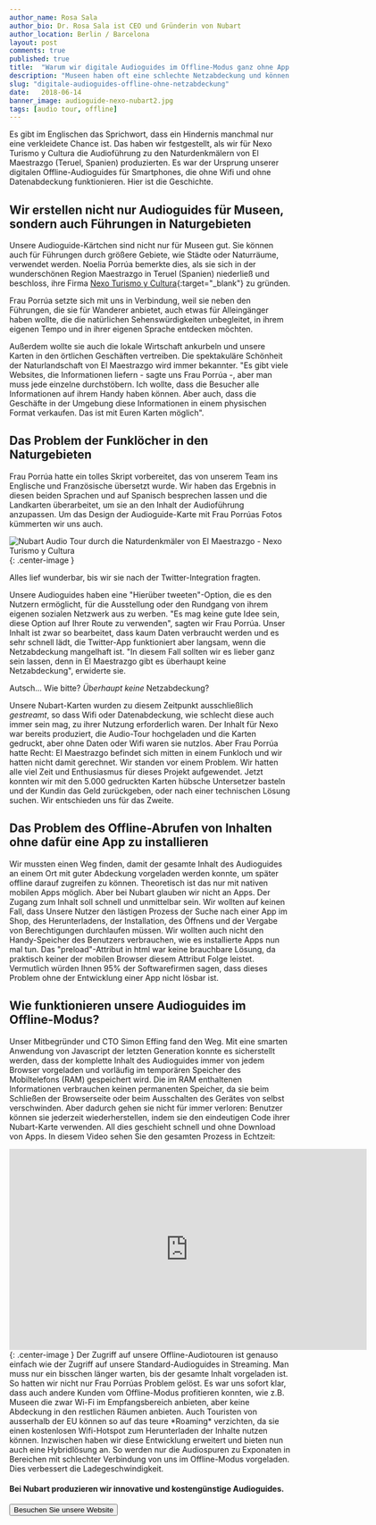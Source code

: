```yaml
---
author_name: Rosa Sala
author_bio: Dr. Rosa Sala ist CEO und Gründerin von Nubart
author_location: Berlin / Barcelona
layout: post
comments: true
published: true
title:  "Warum wir digitale Audioguides im Offline-Modus ganz ohne App anbieten können"
description: "Museen haben oft eine schlechte Netzabdeckung und können unsere digitalen Audioguides nicht streamen. Deshalb haben wir einen Offline-Modus entwickelt, der kein Herunterladen von Apps erfordert!"
slug: "digitale-audioguides-offline-ohne-netzabdeckung"
date:   2018-06-14
banner_image: audioguide-nexo-nubart2.jpg
tags: [audio tour, offline]
---
```


Es gibt im Englischen das Sprichwort, dass ein Hindernis manchmal nur eine verkleidete Chance ist. Das haben wir festgestellt, als wir für Nexo Turismo y Cultura die Audioführung zu den Naturdenkmälern von El Maestrazgo (Teruel, Spanien) produzierten. Es war der Ursprung unserer digitalen Offline-Audioguides für Smartphones, die ohne Wifi und ohne Datenabdeckung funktionieren. Hier ist die Geschichte. 

<!--more-->

## Wir erstellen nicht nur Audioguides für Museen, sondern auch Führungen in Naturgebieten
   
   Unsere Audioguide-Kärtchen sind nicht nur für Museen gut. Sie können auch für Führungen durch größere Gebiete, wie Städte oder Naturräume, verwendet werden. Noelia Porrúa bemerkte dies, als sie sich in der wunderschönen Region Maestrazgo in Teruel (Spanien) niederließ und beschloss, ihre Firma [Nexo Turismo y Cultura](https://www.nexoturismocultura.com/){:target="_blank"} zu gründen.
   
   Frau Porrúa setzte sich mit uns in Verbindung, weil sie neben den Führungen, die sie für Wanderer anbietet, auch etwas für Alleingänger haben wollte, die die natürlichen Sehenswürdigkeiten unbegleitet, in ihrem eigenen Tempo und in ihrer eigenen Sprache entdecken möchten. 
   
   Außerdem wollte sie auch die lokale Wirtschaft ankurbeln und unsere Karten in den örtlichen Geschäften vertreiben. Die spektakuläre Schönheit der Naturlandschaft von El Maestrazgo wird immer bekannter. "Es gibt viele Websites, die Informationen liefern - sagte uns Frau Porrúa -, aber man muss jede einzelne durchstöbern. Ich wollte, dass die Besucher alle Informationen auf ihrem Handy haben können. Aber auch, dass die Geschäfte in der Umgebung diese Informationen in einem physischen Format verkaufen. Das ist mit Euren Karten möglich". 

## Das Problem der Funklöcher in den Naturgebieten
   
   Frau Porrúa hatte ein tolles Skript vorbereitet, das von unserem Team ins Englische und Französische übersetzt wurde. Wir haben das Ergebnis in diesen beiden Sprachen und auf Spanisch besprechen lassen und die Landkarten überarbeitet, um sie an den Inhalt der Audioführung anzupassen. Um das Design der Audioguide-Karte mit Frau Porrúas Fotos kümmerten wir uns auch. 
   
   ![Nubart Audio Tour durch die Naturdenkmäler von El Maestrazgo - Nexo Turismo y Cultura]({{site.baseurl}}/images/posts/audioguide-nexo-nubart2.jpg){: .center-image }

   Alles lief wunderbar, bis wir sie nach der Twitter-Integration fragten.
   
   Unsere Audioguides haben eine "Hierüber tweeten"-Option, die es den Nutzern ermöglicht, für die Ausstellung oder den Rundgang von ihrem eigenen sozialen Netzwerk aus zu werben. "Es mag keine gute Idee sein, diese Option auf Ihrer Route zu verwenden", sagten wir Frau Porrúa. Unser Inhalt ist zwar so bearbeitet, dass kaum Daten verbraucht werden und es sehr schnell lädt, die Twitter-App funktioniert aber langsam, wenn die Netzabdeckung mangelhaft ist. "In diesem Fall sollten wir es lieber ganz sein lassen, denn in El Maestrazgo gibt es überhaupt keine Netzabdeckung", erwiderte sie. 

Autsch... Wie bitte? *Überhaupt keine* Netzabdeckung? 

Unsere Nubart-Karten wurden zu diesem Zeitpunkt ausschließlich *gestreamt*, so dass Wifi oder Datenabdeckung, wie schlecht diese auch immer sein mag, zu ihrer Nutzung erforderlich waren. Der Inhalt für Nexo war bereits produziert, die Audio-Tour hochgeladen und die Karten gedruckt, aber ohne Daten oder Wifi waren sie nutzlos. 
Aber Frau Porrúa hatte Recht: El Maestrazgo befindet sich mitten in einem Funkloch und wir hatten nicht damit gerechnet. 
Wir standen vor einem Problem. Wir hatten alle viel Zeit und Enthusiasmus für dieses Projekt aufgewendet. Jetzt konnten wir mit den 5.000 gedruckten Karten hübsche Untersetzer basteln und der Kundin das Geld zurückgeben, oder nach einer technischen Lösung suchen. 
Wir entschieden uns für das Zweite. 

## Das Problem des Offline-Abrufen von Inhalten ohne dafür eine App zu installieren
   
   Wir mussten einen Weg finden, damit der gesamte Inhalt des Audioguides an einem Ort mit guter Abdeckung vorgeladen werden konnte, um später offline darauf zugreifen zu können. Theoretisch ist das nur mit nativen mobilen Apps möglich. Aber bei Nubart glauben wir nicht an Apps. Der Zugang zum Inhalt soll schnell und unmittelbar sein. Wir wollten auf keinen Fall, dass Unsere Nutzer den lästigen Prozess der Suche nach einer App im Shop, des Herunterladens, der Installation, des Öffnens und der Vergabe von Berechtigungen durchlaufen müssen. Wir wollten auch nicht den Handy-Speicher des Benutzers verbrauchen, wie es installierte Apps nun mal tun. 
   Das "preload"-Attribut in html war keine brauchbare Lösung, da praktisch keiner der mobilen Browser diesem Attribut Folge leistet. 
   Vermutlich würden Ihnen 95% der Softwarefirmen sagen, dass dieses Problem ohne der Entwicklung einer App nicht lösbar ist.
   
## Wie funktionieren unsere Audioguides im Offline-Modus?
   
   Unser Mitbegründer und CTO Simon Effing fand den Weg. Mit eine smarten Anwendung von Javascript der letzten Generation konnte es sicherstellt werden, dass der komplette Inhalt des Audioguides immer von jedem Browser vorgeladen und vorläufig im temporären Speicher des Mobiltelefons (RAM) gespeichert wird. Die im RAM enthaltenen Informationen verbrauchen keinen permanenten Speicher, da sie beim Schließen der Browserseite oder beim Ausschalten des Gerätes von selbst verschwinden. Aber dadurch gehen sie nicht für immer verloren: Benutzer können sie jederzeit wiederherstellen, indem sie den eindeutigen Code ihrer Nubart-Karte verwenden. All dies geschieht schnell und ohne Download von Apps.
   In diesem Video sehen Sie den gesamten Prozess in Echtzeit:
   <iframe src="https://player.vimeo.com/video/250765199" width="640" height="360" frameborder="0" webkitowowowfullscreen mozallowfullscreen allowfullscreen></iframe>{: .center-image }
   Der Zugriff auf unsere Offline-Audiotouren ist genauso einfach wie der Zugriff auf unsere Standard-Audioguides in Streaming. Man muss nur ein bisschen länger warten, bis der gesamte Inhalt vorgeladen ist.
   So hatten wir nicht nur Frau Porrúas Problem gelöst. Es war uns sofort klar, dass auch andere Kunden vom Offline-Modus profitieren konnten, wie z.B. Museen die zwar Wi-Fi im Empfangsbereich anbieten, aber keine Abdeckung in den restlichen Räumen anbieten. Auch Touristen von ausserhalb der EU können so auf das teure *Roaming* verzichten, da sie einen kostenlosen Wifi-Hotspot zum Herunterladen der Inhalte nutzen können.
   Inzwischen haben wir diese Entwicklung erweitert und bieten nun auch eine Hybridlösung an. So werden nur die Audiospuren zu Exponaten in Bereichen mit schlechter Verbindung von uns im Offline-Modus vorgeladen. Dies verbessert die Ladegeschwindigkeit.



#### Bei Nubart produzieren wir innovative und kostengünstige Audioguides.

<form action="../../../../../">
    <input type="submit" value="Besuchen Sie unsere Website" />
</form>